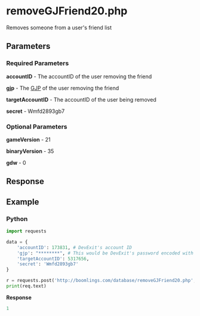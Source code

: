 # removeGJFriend20.php

Removes someone from a user's friend list

## Parameters

### Required Parameters

**accountID** - The accountID of the user removing the friend

**gjp** - The [GJP](/topics/gjp.md) of the user removing the friend

**targetAccountID** - The accountID of the user being removed

**secret** - Wmfd2893gb7

### Optional Parameters

**gameVersion** - 21

**binaryVersion** - 35

**gdw** - 0

## Response



## Example

<!-- tabs:start -->

### **Python**

```py
import requests

data = {
    'accountID': 173831, # DevExit's account ID
    'gjp': "********", # This would be DevExit's password encoded with GJP encryption
    'targetAccountID': 5317656,
    'secret': 'Wmfd2893gb7'
}

r = requests.post('http://boomlings.com/database/removeGJFriend20.php', data=data)
print(req.text)
```

**Response**
```py
1
```

<!-- tabs:end -->